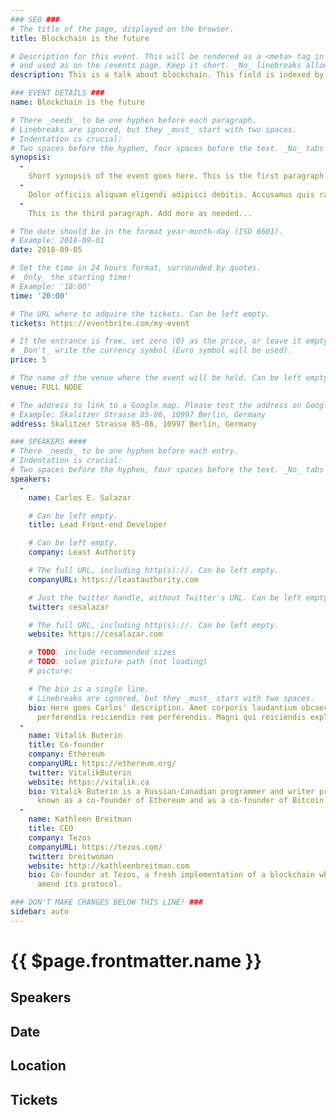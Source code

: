 ```yaml
---
### SEO ###
# The title of the page, displayed on the browser.
title: Blockchain is the future

# Description for this event. This will be rendered as a <meta> tag in the HTML, 
# and used as on the /events page. Keep it short. _No_ linebreaks allowed.
description: This is a talk about blockchain. This field is indexed by search engines to show as description.

### EVENT DETAILS ###
name: Blockchain is the future

# There _needs_ to be one hyphen before each paragraph.
# Linebreaks are ignored, but they _must_ start with two spaces.
# Indentation is crucial:
# Two spaces before the hyphen, four spaces before the text. _No_ tabs allowed.
synopsis:
  -
    Short synopsis of the event goes here. This is the first paragraph.
  -
    Dolor officiis aliquam eligendi adipisci debitis. Accusamus quis ratione perferendis esse nam. Vero itaque quidem molestias id quo? Deleniti ipsum nobis magni illum quos architecto omnis Modi reprehenderit inventore vitae!
  -
    This is the third paragraph. Add more as needed...

# The date should be in the format year-month-day (ISO 8601).
# Example: 2018-09-01
date: 2018-09-05

# Set the time in 24 hours format, surrounded by quotes. 
# _Only_ the starting time!
# Example: '18:00'
time: '20:00'

# The URL where to adquire the tickets. Can be left empty.
tickets: https://eventbrite.com/my-event

# If the entrance is free, set zero (0) as the price, or leave it empty.
# _Don't_ write the currency symbol (Euro symbol will be used).
price: 5

# The name of the venue where the event will be held. Can be left empty.
venue: FULL NODE

# The address to link to a Google map. Please test the address on Google Maps.
# Example: Skalitzer Strasse 85-86, 10997 Berlin, Germany
address: Skalitzer Strasse 85-86, 10997 Berlin, Germany

### SPEAKERS ####
# There _needs_ to be one hyphen before each entry.
# Indentation is crucial:
# Two spaces before the hyphen, four spaces before the text. _No_ tabs allowed.
speakers:
  -
    name: Carlos E. Salazar

    # Can be left empty.
    title: Lead Front-end Developer

    # Can be left empty.
    company: Least Authority

    # The full URL, including http(s)://. Can be left empty.
    companyURL: https://leastauthority.com

    # Just the twitter handle, without Twitter's URL. Can be left empty.
    twitter: cesalazar

    # The full URL, including http(s)://. Can be left empty.
    website: https://cesalazar.com

    # TODO: include recommended sizes
    # TODO: solve picture path (not loading)
    # picture:

    # The bio is a single line. 
    # Linebreaks are ignored, but they _must_ start with two spaces.
    bio: Here goes Carlos' description. Amet corporis laudantium obcaecati 
      perferendis reiciendis rem perferendis. Magni qui reiciendis explicabo.
  -
    name: Vitalik Buterin
    title: Co-founder
    company: Ethereum
    companyURL: https://ethereum.org/
    twitter: VitalikButerin
    website: https://vitalik.ca
    bio: Vitalik Buterin is a Russian-Canadian programmer and writer primarily
      known as a co-founder of Ethereum and as a co-founder of Bitcoin Magazine.
  -
    name: Kathleen Breitman
    title: CEO
    company: Tezos
    companyURL: https://tezos.com/
    twitter: breitwoman
    website: http://kathleenbreitman.com
    bio: Co-founder at Tezos, a fresh implementation of a blockchain which can
      amend its protocol.

### DON'T MAKE CHANGES BELOW THIS LINE! ###
sidebar: auto
---
```

<!-- ### DON'T MAKE CHANGES BELOW THIS LINE! ### -->

# {{ $page.frontmatter.name }}
  <Event-Synopsis/>

## Speakers
  <Event-Speakers/>

## Date
  <Event-DateTime/>

## Location
  <Event-MapLink/>

## Tickets
  <Event-TicketsLink/>
